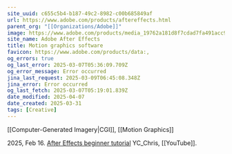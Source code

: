 ```yaml
---
site_uuid: c655c5b4-b187-49c2-8982-c00b685849af
url: https://www.adobe.com/products/aftereffects.html
parent_org: "[[Organizations/Adobe]]"
image: https://www.adobe.com/products/media_19762a181d8f7cdad7fa491acc9917bdedbcba01a.jpeg?width=1200&format=pjpg&optimize=medium
site_name: Adobe After Effects
title: Motion graphics software
favicon: https://www.adobe.com/products/data:,
og_errors: true
og_last_error: 2025-03-07T05:36:09.709Z
og_error_message: Error occurred
jina_last_request: 2025-03-09T06:45:08.348Z
jina_error: Error occurred
og_last_fetch: 2025-03-07T05:19:01.839Z
date_modified: 2025-04-07
date_created: 2025-03-31
tags: [Creative]
---
```









[[Computer-Generated Imagery|CGI]], [[Motion Graphics]]

2025, Feb 16. [After Effects beginner tutorial](https://youtu.be/cOqMCL4aZHM?si=eTmOXoLq9jxtIkZU) YC_Chris, [[YouTube]].
